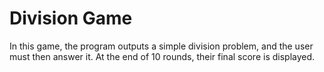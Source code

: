 # Division Game
 In this game, the program outputs a simple division problem, and the user must then answer it. At the end of 10 rounds, their final score is displayed.
